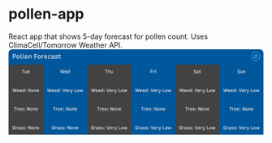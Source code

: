 # pollen-app
React app that shows 5-day forecast for pollen count. Uses ClimaCell/Tomorrow Weather API.
![Alt text](https://github.com/jenzhng/pollen-app/blob/main/project-screenshot.png)
